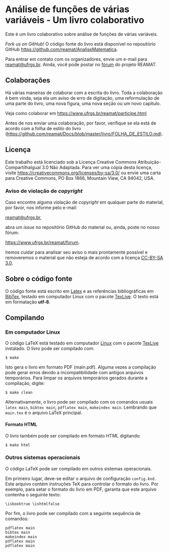 # Análise de funções de várias variáveis - Um livro colaborativo

Este é um livro colaborativo sobre análise de funções de várias variáveis.

_Fork us on GitHub!_ O código fonte do livro está disponível no repositório GitHub https://github.com/reamat/AnaliseMatematica.

Para entrar em contato com os organizadores, envie um e-mail para reamat@ufrgs.br. Ainda, você pode postar no [fórum](https://www.ufrgs.br/reamat/forum.html) do projeto REAMAT.

## Colaborações

Há várias maneiras de colaborar com a escrita do livro. Toda a colaboração é bem vinda, seja ela um aviso de erro de digitação, uma reformulação de uma parte do livro, uma nova figura, uma nova seção ou um novo capítulo.

Veja como colaborar em https://www.ufrgs.br/reamat/participe.html

Antes de nos enviar uma colaboração, por favor, verifique se ela está de acordo com a folha de estilo do livro (https://github.com/reamat/Docs/blob/master/livro/FOLHA_DE_ESTILO.md).

## Licença

Este trabalho está licenciado sob a Licença Creative Commons Atribuição-CompartilhaIgual 3.0 Não Adaptada. Para ver uma cópia desta licença, visite <https://creativecommons.org/licenses/by-sa/3.0/> ou envie uma carta para Creative Commons, PO Box 1866, Mountain View, CA 94042, USA.

### Aviso de violação de _copyright_

Caso encontre alguma violação de _copyright_ em qualquer parte do material, por favor, nos informe pelo e-mail:

reamat@ufrgs.br,

abra um _issue_ no repositório GitHub do material ou, ainda, poste no nosso fórum:

https://www.ufrgs.br/reamat/forum.

Iremos cuidar para analisar seu aviso o mais prontamente possível e removeremos o material que não esteja de acordo com a licença [CC-BY-SA 3.0](https://creativecommons.org/licenses/by-sa/3.0/).

## Sobre o código fonte

O código fonte está escrito em [Latex](https://latex-project.org/) e as referências bibliográficas em [BibTex](http://www.bibtex.org/), testado em computador Linux com o pacote [TexLive](http://www.tug.org/texlive/). O texto está em formatação **utf-8**.

## Compilando

### Em computador Linux

O código LaTeX está testado em computador [Linux](https://pt.wikipedia.org/wiki/Linux) com o pacote [TexLive](https://www.tug.org/texlive/) instalado. O livro pode ser compilado com:

    $ make

Isto gera o livro em formato PDF (main.pdf). Alguma vezes a compilação pode gerar erros devido a incompatibilidade com antigos arquivos temporários. Para limpar os arquivos temporários gerados durante a compilação, digite:

    $ make clean

Alternativamente, o livro pode ser compilado com os comandos usuais `latex main`, `bibtex main`, `pdflatex main`, `makeindex main`. Lembrando que `main.tex` é o arquivo LaTeX principal.

#### Formato HTML

O livro também pode ser compilado em formato HTML digitando:

	$ make html

### Outros sistemas operacionais

O código LaTeX pode ser compilado em outros sistemas operacionais.

Em primeiro lugar, deve-se editar o arquivo de configuração `config.knd`. Este arquivo contém instruções TeX para controlar o formato do livro. Por exemplo, para setar o formato do livro em PDF, garanta que este arquivo contenha o seguinte texto:

    \isbooktrue \ishtmlfalse

Por fim, o livro pode ser compilado com a seguinte sequência de comandos:

    pdflatex main
    bibtex main
    makeindex main
    pdflatex main
    pdflatex main
